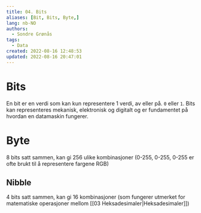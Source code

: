 ```yaml
---
title: 04. Bits
aliases: [Bit, Bits, Byte,]
lang: nb-NO
authors:
  - Sondre Grønås
tags:
  - Data
created: 2022-08-16 12:48:53
updated: 2022-08-16 20:47:01
---
```

# Bits
En bit er en verdi som kan kun representere 1 verdi, av eller på. `0` eller `1`. Bits kan representeres mekanisk, elektronisk og digitalt og er fundamentet på hvordan en datamaskin fungerer.

# Byte
8 bits satt sammen, kan gi 256 ulike kombinasjoner (0-255, 0-255, 0-255 er ofte brukt til å representere fargene RGB)

## Nibble
4 bits satt sammen, kan gi 16 kombinasjoner (som fungerer utmerket for matematiske operasjoner mellom [[03 Heksadesimaler|Heksadesimaler]])

